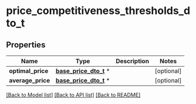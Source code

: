 # price_competitiveness_thresholds_dto_t

## Properties
Name | Type | Description | Notes
------------ | ------------- | ------------- | -------------
**optimal_price** | [**base_price_dto_t**](base_price_dto.md) \* |  | [optional] 
**average_price** | [**base_price_dto_t**](base_price_dto.md) \* |  | [optional] 

[[Back to Model list]](../README.md#documentation-for-models) [[Back to API list]](../README.md#documentation-for-api-endpoints) [[Back to README]](../README.md)


